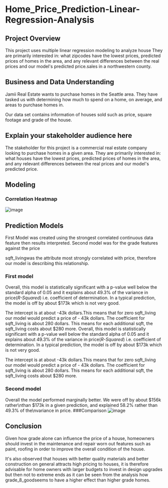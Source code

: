 # Home_Price_Prediction-Linear-Regression-Analysis 

## Project Overview

This project uses multiple linear regression modeling to analyze house They are primarily interested in: what zipcodes have the lowest prices, predicted prices of homes in the area, and any relevant differences between the real prices and our model's predicted price.sales in a northwestern county.

## Business and Data Understanding

Jamii Real Estate wants to purchase homes in the Seattle area. They have tasked us with determining how much to spend on a home, on average, and areas to purchase homes in.

Our data set contains information of houses sold such as price, square footage and grade of the house.

## Explain your stakeholder audience here

The stakeholder for this project is a commercial real estate company looking to purchase homes in a given area. They are primarily interested in: what houses have the lowest prices, predicted prices of homes in the area, and any relevant differences between the real prices and our model's predicted price. 

## Modeling
### Correlation Heatmap
![image](https://github.com/mandele1999/Home_Price_Prediction-Linear-Regression-Analysis/assets/133136216/d871521f-a5b6-4511-9c63-38085a9c1e04) 

## Prediction Models 
First Model was created using the strongest correlated continuous data feature then results interpreted.
Second model was for the grade features against the price

sqft_livingwas the attribute most strongly correlated with price, therefore our model is describing this relationship.
### First model 
Overall, this model is statistically significant with a p-value well below the standard alpha of 0.05 and it explains about 49.3% of the variance in price(*R-Squared*) i.e. coefficient of determination. In a typical prediction, the model is off by about $173k which is not very good.

The intercept is at about -43k dollars.This means that for zero sqft_living our model would predict a price of - 43k dollars. The coefficient for sqft_living is about 280 dollars. This means for each additional sqft, the sqft_living costs about $280 more.
Overall, this model is statistically significant with a p-value well below the standard alpha of 0.05 and it explains about 49.3% of the variance in price(*R-Squared*) i.e. coefficient of determination. In a typical prediction, the model is off by about $173k which is not very good.

The intercept is at about -43k dollars.This means that for zero sqft_living our model would predict a price of - 43k dollars. The coefficient for sqft_living is about 280 dollars. This means for each additional sqft, the sqft_living costs about $280 more.

### Second model
Overall the model performed marginally better. We were off by about $156k rather\nthan $173k in a given prediction, and explained 58.2% rather than 49.3% of the\nvariance in price.
###Comparison
![image](https://github.com/mandele1999/Home_Price_Prediction-Linear-Regression-Analysis/assets/133136216/4522c440-9914-4e44-8364-8f7e6031992a)



 ## Conclusion 
 Given how grade alone can influence the price of a house, homeowners should invest in the maintenance and repair worn out features such as paint, roofing in order to improve the overall condition of the house.

It's also observed that houses with better quality materials and better construction on general attracts high pricing to houses, it is therefore advisable for home owners with larger budgets to invest in design upgrades but then not to extreme ends as it can be seen from the analysis how grade_8_goodseems to have a higher effect than higher grade homes.







